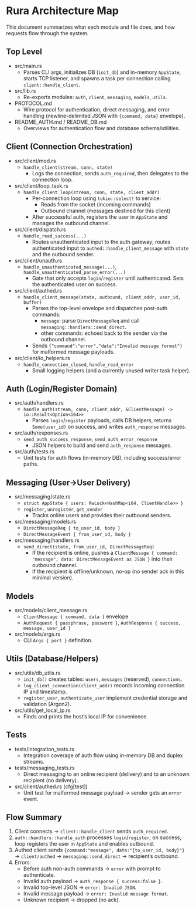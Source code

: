 # Rura Architecture Map

This document summarizes what each module and file does, and how requests flow through the system.

## Top Level
- src/main.rs
  - Parses CLI args, initializes DB (`init_db`) and in-memory `AppState`, starts TCP listener, and spawns a task per connection calling `client::handle_client`.
- src/lib.rs
  - Re-exports modules: `auth`, `client`, `messaging`, `models`, `utils`.
- PROTOCOL.md
  - Wire protocol for authentication, direct messaging, and error handling (newline-delimited JSON with `{command, data}` envelope).
- README_AUTH.md / README_DB.md
  - Overviews for authentication flow and database schema/utilities.

## Client (Connection Orchestration)
- src/client/mod.rs
  - `handle_client(stream, conn, state)`
    - Logs the connection, sends `auth_required`, then delegates to the connection loop.
- src/client/loop_task.rs
  - `handle_client_loop(stream, conn, state, client_addr)`
    - Per-connection loop using `tokio::select!` to service:
      - Reads from the socket (incoming commands)
      - Outbound channel (messages destined for this client)
    - After successful auth, registers the user in `AppState` and manages the outbound channel.
- src/client/dispatch.rs
  - `handle_read_success(...)`
    - Routes unauthenticated input to the auth gateway; routes authenticated input to `authed::handle_client_message` with `state` and the outbound sender.
- src/client/unauth.rs
  - `handle_unauthenticated_message(...)`, `handle_unauthenticated_parse_error(...)`
    - Gate that only accepts `login`/`register` until authenticated. Sets the authenticated user on success.
- src/client/authed.rs
  - `handle_client_message(state, outbound, client_addr, user_id, buffer)`
    - Parses the top-level envelope and dispatches post-auth commands:
      - `message`: parse `DirectMessageReq` and call `messaging::handlers::send_direct`.
      - other commands: echoed back to the sender via the outbound channel.
    - Sends `{"command":"error","data":"Invalid message format"}` for malformed message payloads.
- src/client/io_helpers.rs
  - `handle_connection_closed`, `handle_read_error`
    - Small logging helpers (and a currently unused writer task helper).

## Auth (Login/Register Domain)
- src/auth/handlers.rs
  - `handle_auth(stream, conn, client_addr, &ClientMessage) -> io::Result<Option<i64>>`
    - Parses `login`/`register` payloads, calls DB helpers, returns `Some(user_id)` on success, and writes `auth_response` messages.
- src/auth/responses.rs
  - `send_auth_success_response`, `send_auth_error_response`
    - JSON helpers to build and send `auth_response` messages.
- src/auth/tests.rs
  - Unit tests for auth flows (in-memory DB), including success/error paths.

## Messaging (User→User Delivery)
- src/messaging/state.rs
  - `struct AppState { users: RwLock<HashMap<i64, ClientHandle>> }`
  - `register`, `unregister`, `get_sender`
    - Tracks online users and provides their outbound senders.
- src/messaging/models.rs
  - `DirectMessageReq { to_user_id, body }`
  - `DirectMessageEvent { from_user_id, body }`
- src/messaging/handlers.rs
  - `send_direct(state, from_user_id, DirectMessageReq)`
    - If the recipient is online, pushes a `ClientMessage { command: "message", data: DirectMessageEvent as JSON }` into their outbound channel.
    - If the recipient is offline/unknown, no-op (no sender ack in this minimal version).

## Models
- src/models/client_message.rs
  - `ClientMessage { command, data }` envelope
  - `AuthRequest { passphrase, password }`, `AuthResponse { success, message, user_id }`
- src/models/args.rs
  - CLI `Args { port }` definition.

## Utils (Database/Helpers)
- src/utils/db_utils.rs
  - `init_db()` creates tables: `users`, `messages` (reserved), `connections`.
  - `log_client_connection(client_addr)` records incoming connection IP and timestamp.
  - `register_user`, `authenticate_user` implement credential storage and validation (Argon2).
- src/utils/get_local_ip.rs
  - Finds and prints the host’s local IP for convenience.

## Tests
- tests/integration_tests.rs
  - Integration coverage of auth flow using in-memory DB and duplex streams.
- tests/messaging_tests.rs
  - Direct messaging to an online recipient (delivery) and to an unknown recipient (no delivery).
- src/client/authed.rs (cfg[test])
  - Unit test for malformed message payload → sender gets an `error` event.

## Flow Summary
1) Client connects → `client::handle_client` sends `auth_required`.
2) `auth::handlers::handle_auth` processes `login`/`register`; on success, loop registers the user in `AppState` and enables outbound.
3) Authed client sends `{command:"message", data:"{to_user_id, body}"}` → `client/authed` → `messaging::send_direct` → recipient’s outbound.
4) Errors:
   - Before auth non-auth commands → `error` with prompt to authenticate.
   - Invalid auth payload → `auth_response { success:false }`.
   - Invalid top-level JSON → `error: Invalid JSON`.
   - Invalid message payload → `error: Invalid message format`.
   - Unknown recipient → dropped (no ack).
